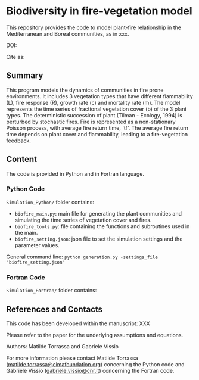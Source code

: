 # Biodiversity in fire-vegetation model

This repository provides the code to model plant-fire relationship in the Mediterranean and Boreal communities, as in xxx.

DOI:

Cite as: 

## Summary
This program models the dynamics of communities in fire prone environments. It includes 3 vegetation types that have different flammability (L), fire response (R), growth rate (c) and mortality rate (m). The model represents the time series of fractional vegetation cover (b) of the 3 plant types. The deterministic succession of plant (Tilman - Ecology, 1994) is perturbed by stochastic fires. Fire is represented as a non-stationary Poisson process, with average fire return time, 'tf'. The average fire return time depends on plant cover and flammability, leading to a fire-vegetation feedback.

## Content

The code is provided in Python and in Fortran language.

### Python Code

```Simulation_Python/``` folder contains:

- ```biofire_main.py```: main file for generating the plant communities and simulating the time series of vegetation cover and fires.
- ```biofire_tools.py```: file containing the functions and subroutines used in the main.
- ```biofire_setting.json```: json file to set the simulation settings and the parameter values.

General command line:
```python generation.py -settings_file "biofire_setting.json"```

### Fortran Code

```Simulation_Fortran/``` folder contains:

## References and Contacts
This code has been developed within the manuscript: XXX

Please refer to the paper for the underlying assumptions and equations.

Authors: Matilde Torrassa and Gabriele Vissio

For more information please contact Matilde Torrassa (matilde.torrassa@cimafoundation.org) concerning the Python code and Gabriele Vissio (gabriele.vissio@cnr.it) concerning the Fortran code.